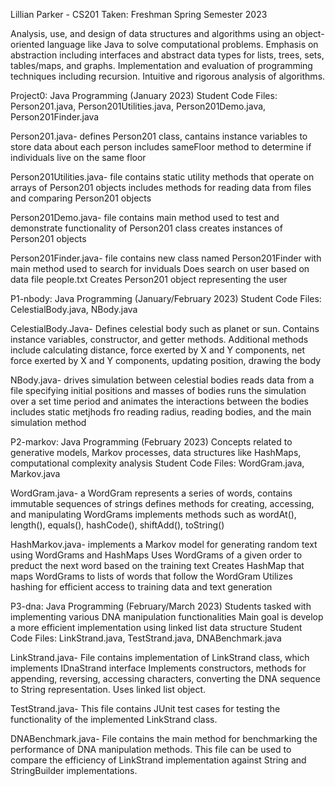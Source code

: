 Lillian Parker - CS201 
Taken: Freshman Spring Semester 2023 

Analysis, use, and design of data structures and algorithms using an object-oriented language like Java to solve computational problems. 
Emphasis on abstraction including interfaces and abstract data types for lists, trees, sets, tables/maps, and graphs. 
Implementation and evaluation of programming techniques including recursion. Intuitive and rigorous analysis of algorithms.

Project0: Java Programming (January 2023) 
Student Code Files: Person201.java, Person201Utilities.java, Person201Demo.java, Person201Finder.java

Person201.java-
  defines Person201 class, cantains instance variables to store data about each person
  includes sameFloor method to determine if individuals live on the same floor

Person201Utilities.java-
  file contains static utility methods that operate on arrays of Person201 objects
  includes methods for reading data from files and comparing Person201 objects

Person201Demo.java-
  file contains main method used to test and demonstrate functionality of Person201 class
  creates instances of Person201 objects

Person201Finder.java-
  file contains new class named Person201Finder with main method used to search for inviduals
  Does search on user based on data file people.txt
  Creates Person201 object representing the user

P1-nbody: Java Programming (January/February 2023) 
Student Code Files: CelestialBody.java, NBody.java

CelestialBody.Java-
  Defines celestial body such as planet or sun.
  Contains instance variables, constructor, and getter methods.
  Additional methods include calculating distance, force exerted by X and Y components, 
  net force exerted by X and Y components, updating position, drawing the body

NBody.java-
  drives simulation between celestial bodies
  reads data from a file specifying initial positions and masses of bodies
  runs the simulation over a set time period and animates the interactions between the bodies
  includes static metjhods fro reading radius, reading bodies, and the main simulation method

P2-markov: Java Programming (February 2023)
Concepts related to generative models, Markov processes, 
data structures like HashMaps, computational complexity analysis
Student Code Files: WordGram.java, Markov.java

WordGram.java-
  a WordGram represents a series of words, contains immutable sequences of strings
  defines methods for creating, accessing, and manipulating WordGrams
  implements methods such as wordAt(), length(), equals(), hashCode(), shiftAdd(), toString()

HashMarkov.java-
  implements a Markov model for generating random text using WordGrams and HashMaps
  Uses WordGrams of a given order to preduct the next word based on the training text
  Creates  HashMap that maps WordGrams to lists of words that follow the WordGram
  Utilizes hashing for efficient access to training data and text generation


P3-dna: Java Programming (February/March 2023)
Students tasked with implementing various DNA manipulation functionalities 
Main goal is develop a more efficient implementation  using linked list data structure
Student Code Files: LinkStrand.java, TestStrand.java, DNABenchmark.java

LinkStrand.java-
  File contains implementation of LinkStrand class, which implements IDnaStrand interface
  Implements constructors, methods for appending, reversing, accessing characters,
  converting the DNA sequence to String representation. Uses linked list object.

TestStrand.java-
  This file contains JUnit test cases for testing the functionality of the implemented
  LinkStrand class.

DNABenchmark.java-
  File contains the main method for benchmarking the performance of DNA manipulation methods.
  This file can be used to compare the efficiency of LinkStrand implementation against String and
  StringBuilder implementations.
